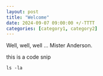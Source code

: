```yaml
---
layout: post
title: "Welcome"
date: 2024-09-07 09:00:00 +/-TTTT
categories: [category1, category2]
---
```


Well, well, well ... Mister Anderson.

this is a code snip
```
ls -la
```